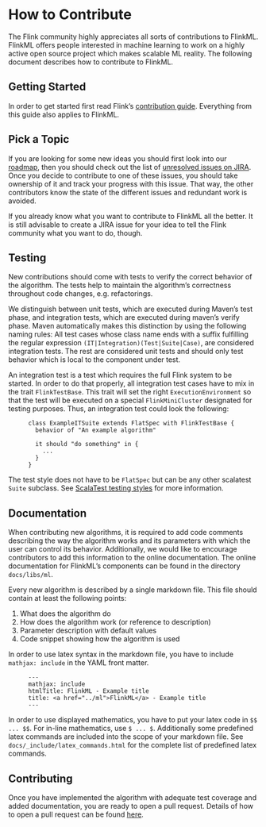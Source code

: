  $$ \newcommand{\R}{\mathbb{R}} \newcommand{\E}{\mathbb{E}} \newcommand{\x}{\mathbf{x}} \newcommand{\y}{\mathbf{y}} \newcommand{\wv}{\mathbf{w}} \newcommand{\av}{\mathbf{\alpha}} \newcommand{\bv}{\mathbf{b}} \newcommand{\N}{\mathbb{N}} \newcommand{\id}{\mathbf{I}} \newcommand{\ind}{\mathbf{1}} \newcommand{\0}{\mathbf{0}} \newcommand{\unit}{\mathbf{e}} \newcommand{\one}{\mathbf{1}} \newcommand{\zero}{\mathbf{0}} \newcommand\rfrac[2]{^{#1}\!/_{#2}} \newcommand{\norm}[1]{\left\lVert#1\right\rVert} $$

# How to Contribute

The Flink community highly appreciates all sorts of contributions to FlinkML. FlinkML offers people interested in machine learning to work on a highly active open source project which makes scalable ML reality. The following document describes how to contribute to FlinkML.

## Getting Started

In order to get started first read Flink’s [contribution guide](http://flink.apache.org/how-to-contribute.html). Everything from this guide also applies to FlinkML.

## Pick a Topic

If you are looking for some new ideas you should first look into our [roadmap](https://cwiki.apache.org/confluence/display/FLINK/FlinkML%3A+Vision+and+Roadmap), then you should check out the list of [unresolved issues on JIRA](https://issues.apache.org/jira/issues/?jql=component%20%3D%20%22Machine%20Learning%20Library%22%20AND%20project%20%3D%20FLINK%20AND%20resolution%20%3D%20Unresolved%20ORDER%20BY%20priority%20DESC). Once you decide to contribute to one of these issues, you should take ownership of it and track your progress with this issue. That way, the other contributors know the state of the different issues and redundant work is avoided.

If you already know what you want to contribute to FlinkML all the better. It is still advisable to create a JIRA issue for your idea to tell the Flink community what you want to do, though.

## Testing

New contributions should come with tests to verify the correct behavior of the algorithm. The tests help to maintain the algorithm’s correctness throughout code changes, e.g. refactorings.

We distinguish between unit tests, which are executed during Maven’s test phase, and integration tests, which are executed during maven’s verify phase. Maven automatically makes this distinction by using the following naming rules: All test cases whose class name ends with a suffix fulfilling the regular expression `(IT|Integration)(Test|Suite|Case)`, are considered integration tests. The rest are considered unit tests and should only test behavior which is local to the component under test.

An integration test is a test which requires the full Flink system to be started. In order to do that properly, all integration test cases have to mix in the trait `FlinkTestBase`. This trait will set the right `ExecutionEnvironment` so that the test will be executed on a special `FlinkMiniCluster` designated for testing purposes. Thus, an integration test could look the following:

<figure class="highlight">

```
class ExampleITSuite extends FlatSpec with FlinkTestBase {
  behavior of "An example algorithm"

  it should "do something" in {
    ...
  }
}
```

</figure>

The test style does not have to be `FlatSpec` but can be any other scalatest `Suite` subclass. See [ScalaTest testing styles](http://scalatest.org/user_guide/selecting_a_style) for more information.

## Documentation

When contributing new algorithms, it is required to add code comments describing the way the algorithm works and its parameters with which the user can control its behavior. Additionally, we would like to encourage contributors to add this information to the online documentation. The online documentation for FlinkML’s components can be found in the directory `docs/libs/ml`.

Every new algorithm is described by a single markdown file. This file should contain at least the following points:

1.  What does the algorithm do
2.  How does the algorithm work (or reference to description)
3.  Parameter description with default values
4.  Code snippet showing how the algorithm is used

In order to use latex syntax in the markdown file, you have to include `mathjax: include` in the YAML front matter.

<figure class="highlight">

```
---
mathjax: include
htmlTitle: FlinkML - Example title
title: <a href="../ml">FlinkML</a> - Example title
---
```

</figure>

In order to use displayed mathematics, you have to put your latex code in `$$ ... $$`. For in-line mathematics, use `$ ... $`. Additionally some predefined latex commands are included into the scope of your markdown file. See `docs/_include/latex_commands.html` for the complete list of predefined latex commands.

## Contributing

Once you have implemented the algorithm with adequate test coverage and added documentation, you are ready to open a pull request. Details of how to open a pull request can be found [here](http://flink.apache.org/how-to-contribute.html#contributing-code--documentation).

